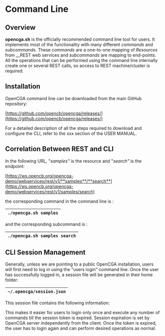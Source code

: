 # Command Line

## Overview <a id="CommandLine-Overview"></a>

**opencga.sh** is the officially recommended command line tool for users. It implements most of the functionality with many different _commands_ and _subcommands._ These _commands_ are a one-to-one mapping of _Resources_ from __REST web services and _subcommands_ are mapping to end-points. All the operations that can be performed using the command line internally create one or several REST calls, so access to REST machine/cluster is required.

## Installation

OpenCGA command line can be downloaded from the main GitHub repository:

[https://github.com/opencb/opencga/releases/](https://github.com/opencb/opencga/releases/)

For a detailed description of all the steps required to download and configure the CLI, refer to the xxx section of the USER MANUAL.

## Correlation Between REST and CLI

In the following URL, "_samples"_ is the resource and "_search"_ is the endpoint:

[https://ws.opencb.org/opencga-demo/webservices/rest/v1/**samples**/**search**](https://ws.opencb.org/opencga-demo/webservices/rest/v1/samples/search)

the corresponding command in the command line is :

| `./opencga.sh samples` |
| :--- |


and the corresponding subcommand is : 

| `./opencga.sh samples search` |
| :--- |


## CLI Session Management

Generally, unless we are pointing to a public OpenCGA installation, users will first need to log in using the "users login" command line. Once the user has successfully logged in, a session file will be generated in their home folder:

| `~/.opencga/session.json` |
| :--- |


This session file contains the following information:

This makes it easier for users to login only once and execute any number of commands till the session token is expired. Session expiration is set by OpenCGA server independently from the client. Once the token is expired, the user has to login again and can perform desired operations as normal.

